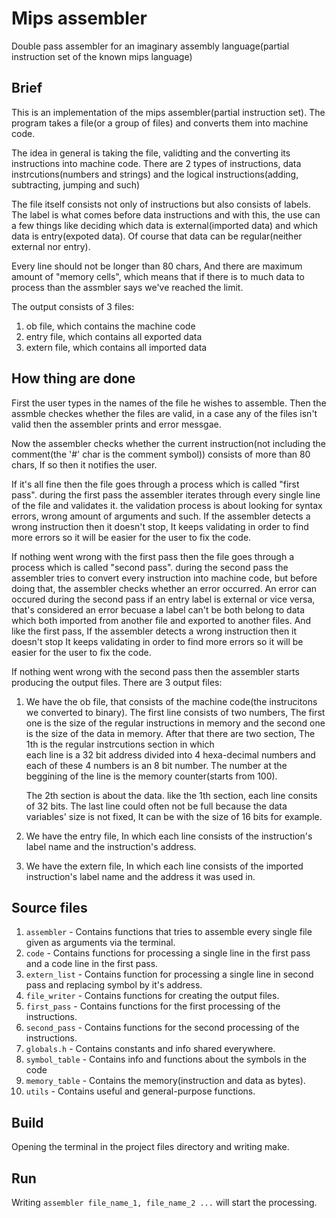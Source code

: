 # Mips assembler
Double pass assembler for an imaginary assembly language(partial instruction set of the known mips language)

## Brief
This is an implementation of the mips assembler(partial instruction set).
The program takes a file(or a group of files) and converts them into machine code.

The idea in general is taking the file, validting and the converting its instructions into
machine code.
There are 2 types of instructions, data instrcutions(numbers and strings)
and the logical instructions(adding, subtracting, jumping and such) 

The file itself consists not only of instructions but also consists of labels.
The label is what comes before data instructions and with this, the use can a few things
like deciding which data is external(imported data) and which data is entry(expoted data).
Of course that data can be regular(neither external nor entry).

Every line should not be longer than 80 chars, And there are maximum amount of
"memory cells", which means that if there is to much data to process than the assmbler
says we've reached the limit.

The output consists of 3 files:
1) ob file, which contains the machine code
2) entry file, which contains all exported data
3) extern file, which contains all imported data

## How thing are done
First the user types in the names of the file he wishes to assemble.
Then the assmble checkes whether the files are valid, in a case any of the files
isn't valid then the assembler prints and error messgae.

Now the assembler checks whether the current instruction(not including the comment(the '#' char is the comment symbol))
consists of more than 80 chars, If so then it notifies the user.

If it's all fine then the file goes through a process which is called "first pass".
during the first pass the assembler iterates through every single line of the file and validates it.
the validation process is about looking for syntax errors, wrong amount of arguments and such.
If the assembler detects a wrong instruction then it doesn't stop, It keeps validating in order to
find more errors so it will be easier for the user to fix the code.

If nothing went wrong with the first pass then the file goes through a process which is called "second pass".
during the second pass the assembler tries to convert every instruction into machine code, but before
doing that, the assembler checks whether an error occurred.
An error can occured during the second pass if an entry label is external or vice versa, that's considered
an error becuase a label can't be both belong to data which both imported from another file and exported
to another files.
And like the first pass, If the assembler detects a wrong instruction then it doesn't stop
It keeps validating in order to find more errors so it will be easier for the user to fix the code.

If nothing went wrong with the second pass then the assembler starts producing the output files.
There are 3 output files:

1) We have the ob file, that consists of the machine code(the instrucitons we converted to binary).
   The first line consists of two numbers, The first one is the size of the regular instructions in
   memory and the second one is the size of the data in memory.
   After that there are two section, The 1th is the regular instrcutions section in which   
   each line is a 32 bit address divided into 4 hexa-decimal numbers and each of these 4 numbers
   is an 8 bit number. The number at the beggining of the line is the memory counter(starts from 100).
   
   The 2th section is about the data. like the 1th section, each line consits of 32 bits.
   The last line could often not be full because the data variables' size is not fixed, It 
   can be with the size of 16 bits for example.
   
2) We have the entry file, In which each line consists of the instruction's label name and the 
   instruction's address.
   
3) We have the extern file, In which each line consists of the imported instruction's label name
   and the address it was used in.

## Source files
1. `assembler` - Contains functions that tries to assemble every single file given as arguments via the terminal.
2. `code` - Contains functions for processing a single line in the first pass and a code line in the first pass.
3. `extern_list` - Contains function for processing a single line in second pass and replacing symbol by it's address.
4. `file_writer` - Contains functions for creating the output files.
5. `first_pass` - Contains functions for the first processing of the instructions.
6. `second_pass` - Contains functions for the second processing of the instructions.
7. `globals.h` - Contains constants and info shared everywhere.
8. `symbol_table` - Contains info and functions about the symbols in the code
9. `memory_table` - Contains the memory(instruction and data as bytes).
10. `utils` - Contains useful and general-purpose functions.

## Build
Opening the terminal in the project files directory and writing make.

## Run
Writing `assembler file_name_1, file_name_2 ...` will start the processing.
